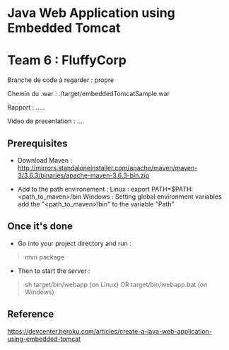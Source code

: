 # Java Web Application using Embedded Tomcat

# Team 6 : FluffyCorp
Branche de code à regarder : propre

Chemin du .war : ./target/embeddedTomcatSample.war

Rapport : .....

Video de presentation : ....


## Prerequisites

* Download Maven : 
http://mirrors.standaloneinstaller.com/apache/maven/maven-3/3.6.3/binaries/apache-maven-3.6.3-bin.zip

* Add to the path environement :
Linux : export PATH=$PATH:<path_to_maven>/bin
Windows : Setting global environment variables add the "<path_to_maven>\bin" to the variable "Path"

## Once it's done

* Go into your project directory and run :
> mvn package
* Then to start the server :
> sh target/bin/webapp (on Linux) 
OR 
> target/bin/webapp.bat (on Windows)

## Reference

https://devcenter.heroku.com/articles/create-a-java-web-application-using-embedded-tomcat
